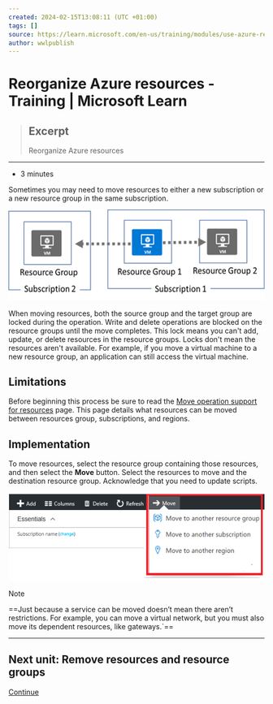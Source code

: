 ```yaml
---
created: 2024-02-15T13:08:11 (UTC +01:00)
tags: []
source: https://learn.microsoft.com/en-us/training/modules/use-azure-resource-manager/6-reorganize-azure-resources
author: wwlpublish
---
```


# Reorganize Azure resources - Training | Microsoft Learn

> ## Excerpt
> Reorganize Azure resources

---
-   3 minutes

Sometimes you may need to move resources to either a new subscription or a new resource group in the same subscription.

![Diagram showing two subscriptions.](Reorganize%20Azure%20resources%20-%20Training%20%20Microsoft%20Learn/move-resources-1ce2912e.png)

When moving resources, both the source group and the target group are locked during the operation. Write and delete operations are blocked on the resource groups until the move completes. This lock means you can't add, update, or delete resources in the resource groups. Locks don't mean the resources aren't available. For example, if you move a virtual machine to a new resource group, an application can still access the virtual machine.

## Limitations

Before beginning this process be sure to read the [Move operation support for resources](https://learn.microsoft.com/en-us/azure/azure-resource-manager/management/move-support-resources) page. This page details what resources can be moved between resources group, subscriptions, and regions.

## Implementation

To move resources, select the resource group containing those resources, and then select the **Move** button. Select the resources to move and the destination resource group. Acknowledge that you need to update scripts.

![Screenshot of the Move a Resource page.](Reorganize%20Azure%20resources%20-%20Training%20%20Microsoft%20Learn/move-resource-groups-aae58bce.png)

Note

==Just because a service can be moved doesn’t mean there aren’t restrictions. For example, you can move a virtual network, but you must also move its dependent resources, like gateways.`==

___

## Next unit: Remove resources and resource groups

[Continue](https://learn.microsoft.com/en-us/training/modules/use-azure-resource-manager/7-remove-resources-groups/)

